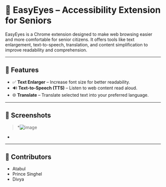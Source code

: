 # 🧓 EasyEyes – Accessibility Extension for Seniors

EasyEyes is a Chrome extension designed to make web browsing easier and more comfortable for senior citizens. It offers tools like text enlargement, text-to-speech, translation, and content simplification to improve readability and comprehension.

---

## 🚀 Features

- ✅ **Text Enlarger** – Increase font size for better readability.
- 🔊 **Text-to-Speech (TTS)** – Listen to web content read aloud.
- 🌐 **Translate** – Translate selected text into your preferred language.

---

## 📸 Screenshots

> *![image](https://github.com/user-attachments/assets/eb69a454-2c57-44c3-8132-05ad1f1c9943)
*

---

## 👥 Contributors

- Atabul 
- Prince Singhel
- Divya


